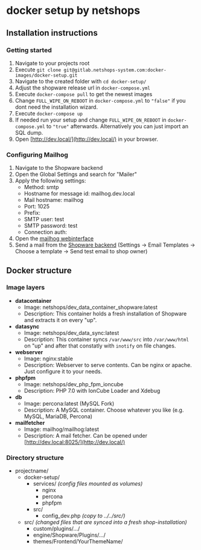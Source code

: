 # docker setup by netshops

## Installation instructions

### Getting started

1. Navigate to your projects root
2. Execute ``git clone git@gitlab.netshops-system.com:docker-images/docker-setup.git``
3. Navigate to the created folder with ``cd docker-setup/``
4. Adjust the shopware release url in ``docker-compose.yml``
5. Execute ``docker-compose pull`` to get the newest images
6. Change ``FULL_WIPE_ON_REBOOT`` in ``docker-compose.yml`` to ``"false"`` if you dont need the installation wizard.
7. Execute ``docker-compose up``
8. If needed run your setup and change ``FULL_WIPE_ON_REBOOT`` in ``docker-compose.yml`` to ``"true"`` afterwards. Alternatively you can just import an SQL dump.
9. Open [http://dev.local/](http://dev.local/) in your browser.

### Configuring Mailhog

1. Navigate to the Shopware backend
2. Open the Global Settings and search for "Mailer"
3. Apply the following settings:
    - Method: smtp
    - Hostname for message id: mailhog.dev.local
    - Mail hostname: mailhog
    - Port: 1025
    - Prefix:
    - SMTP user: test
    - SMTP password: test
    - Connection auth:
4. Open the [mailhog webinterface](http://dev.local:8025/)
5. Send a mail from the [Shopware backend](http://dev.local/backend/) (Settings -> Email Templates -> Choose a template -> Send test email to shop owner)

## Docker structure

### Image layers

* **datacontainer**
    * Image: netshops/dev_data_container_shopware:latest
    * Description: This container holds a fresh installation of Shopware and extracts it on every "up".
* **datasync**
    * Image: netshops/dev_data_sync:latest
    * Description: This container syncs ``/var/www/src`` into ``/var/www/html`` on "up" and after that constatly with ``inotify`` on file changes.
* **webserver**
    * Image: nginx:stable
    * Description: Webserver to serve contents. Can be nginx or apache. Just configure it to your needs.
* **phpfpm**
    * Image: netshops/dev_php_fpm_ioncube
    * Description: PHP 7.0 with IonCube Loader and Xdebug
* **db**
    * Image: percona:latest (MySQL Fork)
    * Description: A MySQL container. Choose whatever you like (e.g. MySQL, MariaDB, Percona)
* **mailfetcher**
    * Image: mailhog/mailhog:latest
    * Description: A mail fetcher. Can be opened under [http://dev.local:8025/](http://dev.local/)

### Directory structure
* projectname/
    * docker-setup/
        * services/ _(config files mounted as volumes)_
            * nginx
            * percona
            * phpfpm
        * src/
            * config_dev.php _(copy to ../../src/)_
    * src/ _(changed files that are synced into a fresh shop-installation)_
        * custom/plugins/.../
        * engine/Shopware/Plugins/.../
        * themes/Frontend/YourThemeName/